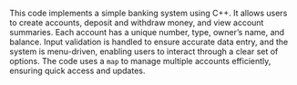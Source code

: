 This code implements a simple banking system using C++. 
It allows users to create accounts, deposit and withdraw money, and view account summaries. 
Each account has a unique number, type, owner’s name, and balance. 
Input validation is handled to ensure accurate data entry, and the system is menu-driven, enabling users to interact through a clear set of options. 
The code uses a `map` to manage multiple accounts efficiently, ensuring quick access and updates.

